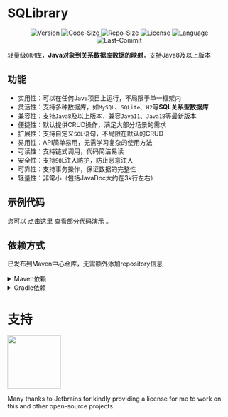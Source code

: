 <!--- @formatter:off --->
# SQLibrary

<div style="text-align: center;">

![Version](https://img.shields.io/github/v/release/huanmeng-qwq/SQLibrary?style=plastic)
![Code-Size](https://img.shields.io/github/languages/code-size/huanmeng-qwq/SQLibrary?style=plastic)
![Repo-Size](https://img.shields.io/github/repo-size/huanmeng-qwq/SQLibrary?style=plastic)
![License](https://img.shields.io/github/license/huanmeng-qwq/SQLibrary?style=plastic)
![Language](https://img.shields.io/github/languages/top/huanmeng-qwq/SQLibrary?style=plastic)
![Last-Commit](https://img.shields.io/github/last-commit/huanmeng-qwq/SQLibrary?style=plastic)
</div>

轻量级`ORM`库，**Java对象到关系数据库数据的映射**，支持Java8及以上版本

## 功能
* 实用性：可以在任何Java项目上运行，不局限于单一框架内
* 灵活性：支持多种数据库，如`MySQL`、`SQLite`、`H2`等**SQL关系型数据库**
* 兼容性：支持`Java8`及以上版本，兼容`Java11`、`Java18`等最新版本
* 便捷性：默认提供CRUD操作，满足大部分场景的需求
* 扩展性：支持自定义`SQL`语句，不局限在默认的CRUD
* 易用性：API简单易用，无需学习复杂的使用方法
* 可读性：支持链式调用，代码简洁易读
* 安全性：支持`SQL`注入防护，防止恶意注入
* 可靠性：支持事务操作，保证数据的完整性
* 轻量性：非常小（包括JavaDoc大约在3k行左右）

## 示例代码

您可以 [点击这里](src/test/java/me/huanmeng/util/sql/SQLibraryTest.java) 查看部分代码演示 。

## 依赖方式

已发布到Maven中心仓库，无需额外添加repository信息
<details>
<summary>Maven依赖</summary>

```xml
<build>
    <plugins>
        <plugin>
            <groupId>org.apache.maven.plugins</groupId>
            <artifactId>maven-shade-plugin</artifactId>
            <version>3.2.3</version>
            <executions>
                <execution>
                    <phase>package</phase>
                    <goals>
                        <goal>shade</goal>
                    </goals>
                </execution>
            </executions>
            <configuration>
                <relocations>
                    <relocation>
                        <pattern>me.huanmeng.opensource.bukkit.gui</pattern>
                        <!-- 将 'com.yourpackage' 替换为你的包名 -->
                        <shadedPattern>com.yourpackage.gui</shadedPattern>
                    </relocation>
                </relocations>
            </configuration>
        </plugin>
    </plugins>
</build>

<dependencies>
<dependency>
    <groupId>com.huanmeng-qwq</groupId>
    <artifactId>SQLibrary</artifactId>
    <version>2.2.8</version>
</dependency>
</dependencies>
```

</details>

<details>
<summary>Gradle依赖</summary>

```groovy
plugins {
    id 'com.github.johnrengelman.shadow' version '8.1.1'
}

repositories {
    mavenCentral()
}

dependencies {
    api "com.huanmeng-qwq:SQLibrary:2.2.7"
}

shadowJar {
    // 将 'com.yourpackage' 替换为你的包名
    relocate 'me.huanmeng.opensource.bukkit.gui', 'com.yourpackage.huanemng.sqlibrary'
}
```

</details>

# 支持
[<img src="https://resources.jetbrains.com/storage/products/company/brand/logos/jb_beam.svg" alt="" width="120">](https://www.jetbrains.com/?from=https://github.com/huanmeng-qwq/SQLibrary)

Many thanks to Jetbrains for kindly providing a license for me to work on this and other open-source projects.